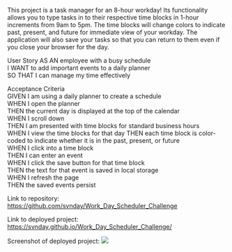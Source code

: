 This project is a task manager for an 8-hour workday! Its functionality allows you to type tasks in to their respective time blocks in 1-hour increments from 9am to 5pm. The time blocks will change colors to indicate past, present, and future for immediate view of your workday. The application will also save your tasks so that you can return to them even if you close your browser for the day.


User Story
AS AN employee with a busy schedule  
I WANT to add important events to a daily planner  
SO THAT I can manage my time effectively  



Acceptance Criteria  
GIVEN I am using a daily planner to create a schedule  
WHEN I open the planner  
THEN the current day is displayed at the top of the calendar  
WHEN I scroll down  
THEN I am presented with time blocks for standard business hours  
WHEN I view the time blocks for that day
THEN each time block is color-coded to indicate whether it is in the past, present, or future  
WHEN I click into a time block  
THEN I can enter an event  
WHEN I click the save button for that time block  
THEN the text for that event is saved in local storage  
WHEN I refresh the page  
THEN the saved events persist  


Link to repository: https://github.com/svnday/Work_Day_Scheduler_Challenge

Link to deployed project: https://svnday.github.io/Work_Day_Scheduler_Challenge/

Screenshot of deployed project: ![](https://i.imgur.com/ekn2qHE.png)


